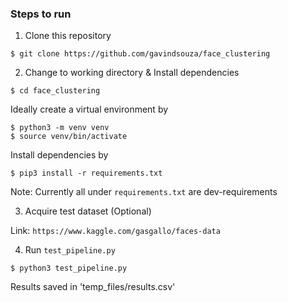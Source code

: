 ### Steps to run
1. Clone this repository
```
$ git clone https://github.com/gavindsouza/face_clustering
```

2. Change to working directory & Install dependencies
```
$ cd face_clustering
```

Ideally create a virtual environment by
```
$ python3 -m venv venv
$ source venv/bin/activate
```

Install dependencies by
```
$ pip3 install -r requirements.txt
```

Note: Currently all under `requirements.txt` are dev-requirements

3. Acquire test dataset (Optional)

Link: `https://www.kaggle.com/gasgallo/faces-data`

4. Run `test_pipeline.py`
```
$ python3 test_pipeline.py
```
Results saved in 'temp_files/results.csv'
